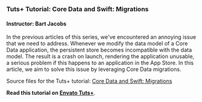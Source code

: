 ### Tuts+ Tutorial: Core Data and Swift: Migrations

#### Instructor: Bart Jacobs

In the previous articles of this series,  we've encountered an annoying issue that we need to address. Whenever we modify the data model of a Core Data application, the persistent store becomes incompatible with the data model. The result is a crash on launch, rendering the application unusable, a serious problem if this happens to an application in the App Store. In this article, we aim to solve this issue by leveraging Core Data migrations.

Source files for the Tuts+ tutorial: [Core Data and Swift: Migrations](http://code.tutsplus.com/tutorials/core-data-and-swift-migrations--cms-25084)

**Read this tutorial on [Envato Tuts+](https://code.tutsplus.com)**.
